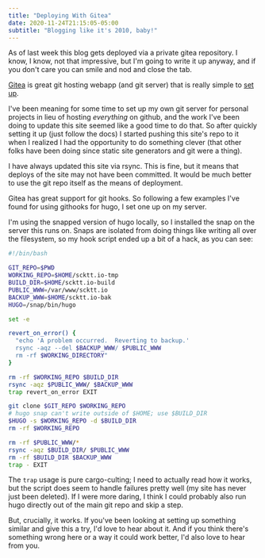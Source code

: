 ```yaml
---
title: "Deploying With Gitea"
date: 2020-11-24T21:15:05-05:00
subtitle: "Blogging like it's 2010, baby!"
---
```


As of last week this blog gets deployed via a private gitea repository. I
know, I know, not that impressive, but I'm going to write it up anyway, and if
you don't care you can smile and nod and close the tab.

[Gitea][gitea] is great git hosting webapp (and git server) that is really
simple to [set up][install-docs]. 

I've been meaning for some time to set up my own git server for personal
projects in lieu of hosting *everything* on github, and the work I've been
doing to update this site seemed like a good time to do that. So after quickly
setting it up (just follow the docs) I started pushing this site's repo to it
when I realized I had the opportunity to do something clever (that other folks
have been doing since static site generators and git were a thing).

I have always updated this site via rsync. This is fine, but it means that
deploys of the site may not have been committed. It would be much better to
use the git repo itself as the means of deployment.

Gitea has great support for git hooks. So following a few examples I've found
for using githooks for hugo, I set one up on my server.

I'm using the snapped version of hugo locally, so I installed the snap on the
server this runs on. Snaps are isolated from doing things like writing all
over the filesystem, so my hook script ended up a bit of a hack, as you can
see:

```bash
#!/bin/bash

GIT_REPO=$PWD
WORKING_REPO=$HOME/scktt.io-tmp
BUILD_DIR=$HOME/scktt.io-build
PUBLIC_WWW=/var/www/scktt.io
BACKUP_WWW=$HOME/scktt.io-bak
HUGO=/snap/bin/hugo

set -e

revert_on_error() {
  "echo 'A problem occurred.  Reverting to backup.'
  rsync -aqz --del $BACKUP_WWW/ $PUBLIC_WWW
  rm -rf $WORKING_DIRECTORY"
}

rm -rf $WORKING_REPO $BUILD_DIR
rsync -aqz $PUBLIC_WWW/ $BACKUP_WWW
trap revert_on_error EXIT

git clone $GIT_REPO $WORKING_REPO
# hugo snap can't write outside of $HOME; use $BUILD_DIR
$HUGO -s $WORKING_REPO -d $BUILD_DIR
rm -rf $WORKING_REPO

rm -rf $PUBLIC_WWW/*
rsync -aqz $BUILD_DIR/ $PUBLIC_WWW
rm -rf $BUILD_DIR $BACKUP_WWW
trap - EXIT
```

The `trap` usage is pure cargo-culting; I need to actually read how it works,
but the script does seem to handle failures pretty well (my site has never
just been deleted). If I were more daring, I think I could probably also run
hugo directly out of the main git repo and skip a step.

But, crucially, it works. If you've been looking at setting up something
similar and give this a try, I'd love to hear about it. And if you think
there's something wrong here or a way it could work better, I'd also love to
hear from you.

[gitea]: https://gitea.io
[install-docs]: https://docs.gitea.io/en-us/install-from-binary/
